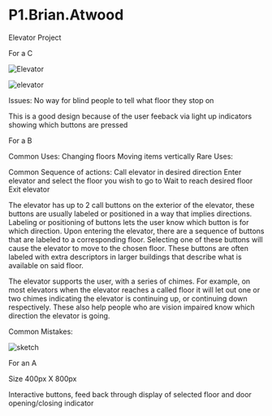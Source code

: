 # P1.Brian.Atwood
Elevator Project

For a C

![Elevator](https://user-images.githubusercontent.com/68326570/192807564-75d1b7cd-55a5-41fe-8ded-321731dd95c4.png)

![elevator](https://user-images.githubusercontent.com/68326570/192807545-f56f42c2-e3e4-4461-b48b-9efa70be793e.gif)

Issues: No way for blind people to tell what floor they stop on

This is a good design because of the user feeback via light up indicators showing which buttons are pressed

For a B

Common Uses:
	Changing floors
	Moving items vertically
Rare Uses: 

Common Sequence of actions:
Call elevator in desired direction
Enter elevator and select the floor you wish to go to
Wait to reach desired floor
Exit elevator

The elevator has up to 2 call buttons on the exterior of the elevator, these buttons are usually labeled or positioned in a way that implies directions. Labeling or positioning of buttons lets the user know which button is for which direction. Upon entering the elevator, there are a sequence of buttons that are labeled to a corresponding floor. Selecting one of these buttons will cause the elevator to move to the chosen floor. These buttons are often labeled with extra descriptors in larger buildings that describe what is available on said floor. 

The elevator supports the user, with a series of chimes. For example, on most elevators when the elevator reaches a called floor it will let out one or two chimes indicating the elevator is continuing up, or continuing down respectively. These also help people who are vision impaired know which direction the elevator is going.

Common Mistakes: 


![sketch](https://user-images.githubusercontent.com/68326570/192937103-c2b21391-9f6d-4f14-b4b7-f1be12737df4.jpg)


For an A

Size 400px X 800px

Interactive buttons, feed back through display of selected floor and door opening/closing indicator
